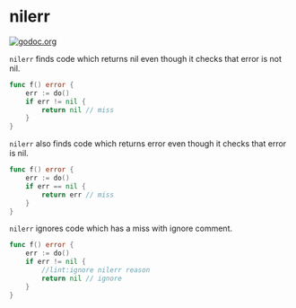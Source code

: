 # nilerr

[![godoc.org][godoc-badge]][godoc]

`nilerr` finds code which returns nil even though it checks that error is not nil.

```go
func f() error {
	err := do()
	if err != nil {
		return nil // miss
	}
}
```

`nilerr` also finds code which returns error even though it checks that error is nil.

```go
func f() error {
	err := do()
	if err == nil {
		return err // miss
	}
}
```

`nilerr` ignores code which has a miss with ignore comment.

```go
func f() error {
	err := do()
	if err != nil {
		//lint:ignore nilerr reason
		return nil // ignore
	}
}
```

<!-- links -->
[godoc]: https://godoc.org/github.com/gostaticanalysis/nilerr
[godoc-badge]: https://img.shields.io/badge/godoc-reference-4F73B3.svg?style=flat-square&label=%20godoc.org

